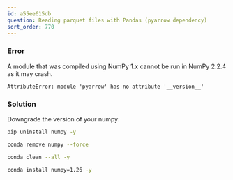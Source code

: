 ```yaml
---
id: a55ee615db
question: Reading parquet files with Pandas (pyarrow dependency)
sort_order: 770
---
```


### Error

A module that was compiled using NumPy 1.x cannot be run in NumPy 2.2.4 as it may crash.

```
AttributeError: module 'pyarrow' has no attribute '__version__'
```

### Solution

Downgrade the version of your numpy:

```bash
pip uninstall numpy -y

conda remove numpy --force

conda clean --all -y

conda install numpy=1.26 -y
```